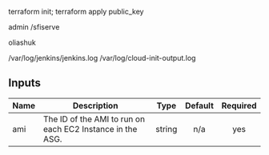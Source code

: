 terraform init; terraform apply
public_key

admin /sfiserve

oliashuk


/var/log/jenkins/jenkins.log
/var/log/cloud-init-output.log


## Inputs

| Name | Description | Type | Default | Required |
|------|-------------|:----:|:-----:|:-----:|
| ami | The ID of the AMI to run on each EC2 Instance in the ASG. | string | n/a | yes |
